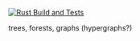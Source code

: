 [![Rust Build and Tests](https://github.com/SymmetrySyndicate/jangal/actions/workflows/ci.yml/badge.svg)](https://github.com/SymmetrySyndicate/jangal/actions/workflows/ci.yml)

trees, forests, graphs (hypergraphs?)
